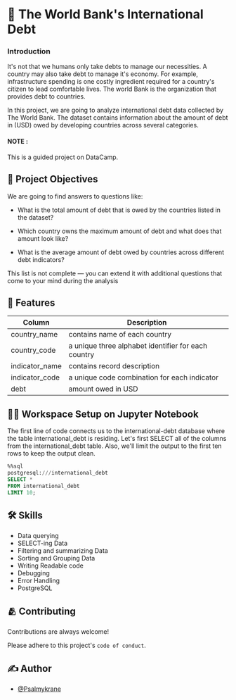 
# 🏦 The World Bank's International Debt
### Introduction
It's not that we humans only take debts to manage our necessities. A country may also take debt to manage it's economy. For example, infrastructure spending is one costly ingredient required for a country's citizen to lead comfortable lives. The world Bank is the organization that provides debt to countries.

In this project, we are going to analyze international debt data collected by The World Bank. The dataset contains information about the amount of debt in (USD) owed by developing countries across several categories.

#### NOTE :
This is a guided project on DataCamp.




## 📜 Project Objectives

We are going to find answers to questions like:
- What is the total amount of debt that is owed by the countries listed in the dataset?

- Which country owns the maximum amount of debt and what does that amount look like?
- What is the average amount of debt owed by countries across different debt indicators?


This list is not complete — you can extend it with additional questions that come to your mind during the analysis

## 📝 Features
| Column  | Description |
| ------------- | ------------- |
| country_name  | contains name of each country  |
| country_code | a unique three alphabet identifier for each country |
| indicator_name | contains record description |
| indicator_code | a unique code combination for each indicator  |
| debt | amount owed in USD|


## 👨‍💻 Workspace Setup on Jupyter Notebook

The first line of code connects us to the international-debt database where the table international_debt is residing. Let's first SELECT all of the columns from the international_debt table. Also, we'll limit the output to the first ten rows to keep the output clean.

```sql
%%sql
postgresql:///international_debt
SELECT *
FROM international_debt
LIMIT 10;
```

## 🛠 Skills
* Data querying
* SELECT-ing Data
* Filtering and summarizing Data
* Sorting and Grouping Data
* Writing Readable code
* Debugging
* Error Handling
* PostgreSQL
## 🫂 Contributing

Contributions are always welcome!

Please adhere to this project's `code of conduct`.


## ✍️ Author

- [@Psalmykrane](https://www.github.com/Psalmykrane)

